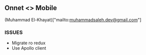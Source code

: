 ## Onnet <> Mobile

(Muhammad El-Khayat)["mailto:muhammadsaleh.dev@gmail.com"]

### ISSUES

- Migrate ro redux
- Use Apollo client
